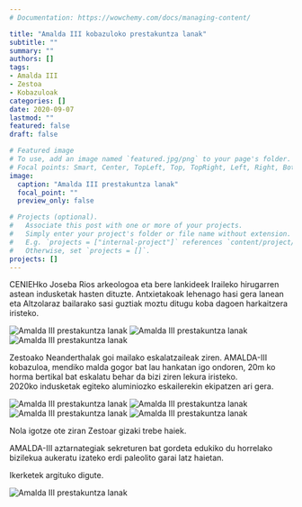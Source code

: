 ```yaml
---
# Documentation: https://wowchemy.com/docs/managing-content/

title: "Amalda III kobazuloko prestakuntza lanak"
subtitle: ""
summary: ""
authors: []
tags: 
- Amalda III
- Zestoa
- Kobazuloak
categories: []
date: 2020-09-07
lastmod: ""
featured: false
draft: false

# Featured image
# To use, add an image named `featured.jpg/png` to your page's folder.
# Focal points: Smart, Center, TopLeft, Top, TopRight, Left, Right, BottomLeft, Bottom, BottomRight.
image:
  caption: "Amalda III prestakuntza lanak"
  focal_point: ""
  preview_only: false

# Projects (optional).
#   Associate this post with one or more of your projects.
#   Simply enter your project's folder or file name without extension.
#   E.g. `projects = ["internal-project"]` references `content/project/deep-learning/index.md`.
#   Otherwise, set `projects = []`.
projects: []
---
```


CENIEHko Joseba Rios arkeologoa eta bere lankideek Iraileko hirugarren astean indusketak hasten dituzte.
Antxietakoak lehenago hasi gera lanean eta Altzolaraz bailarako sasi guztiak moztu ditugu koba dagoen harkaitzera iristeko.

![Amalda III prestakuntza lanak](media/1.jpg)
![Amalda III prestakuntza lanak](media/2.jpg)
![Amalda III prestakuntza lanak](media/3.jpg)

Zestoako Neanderthalak goi mailako eskalatzaileak ziren.
AMALDA-III kobazuloa, mendiko malda gogor bat lau hankatan igo ondoren, 20m ko horma bertikal bat eskalatu behar da bizi ziren lekura iristeko.  
2020ko indusketak egiteko aluminiozko eskailerekin ekipatzen ari gera.

![Amalda III prestakuntza lanak](media/4.jpg)
![Amalda III prestakuntza lanak](media/5.jpg)
![Amalda III prestakuntza lanak](media/6.jpg)
![Amalda III prestakuntza lanak](media/7.jpg)

Nola igotze ote ziran Zestoar gizaki trebe haiek.

AMALDA-III aztarnategiak sekreturen bat gordeta edukiko du horrelako bizilekua aukeratu izateko erdi paleolito garai latz haietan.

Ikerketek argituko digute.

![Amalda III prestakuntza lanak](media/8.jpg)
